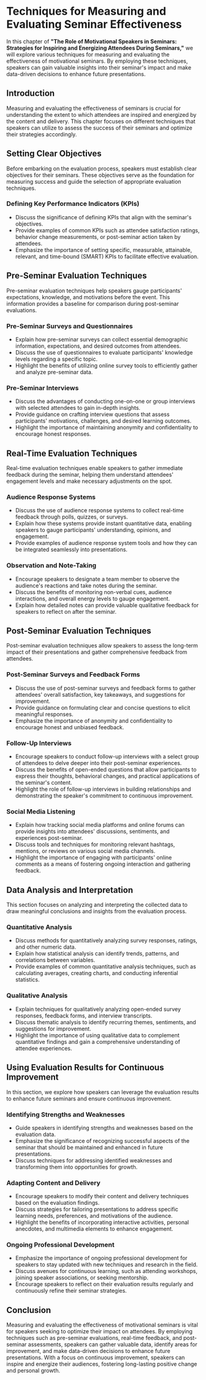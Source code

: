 Techniques for Measuring and Evaluating Seminar Effectiveness
======================================================================

In this chapter of **"The Role of Motivational Speakers in Seminars: Strategies for Inspiring and Energizing Attendees During Seminars,"** we will explore various techniques for measuring and evaluating the effectiveness of motivational seminars. By employing these techniques, speakers can gain valuable insights into their seminar's impact and make data-driven decisions to enhance future presentations.

Introduction
------------

Measuring and evaluating the effectiveness of seminars is crucial for understanding the extent to which attendees are inspired and energized by the content and delivery. This chapter focuses on different techniques that speakers can utilize to assess the success of their seminars and optimize their strategies accordingly.

Setting Clear Objectives
------------------------

Before embarking on the evaluation process, speakers must establish clear objectives for their seminars. These objectives serve as the foundation for measuring success and guide the selection of appropriate evaluation techniques.

### Defining Key Performance Indicators (KPIs)

* Discuss the significance of defining KPIs that align with the seminar's objectives.
* Provide examples of common KPIs such as attendee satisfaction ratings, behavior change measurements, or post-seminar action taken by attendees.
* Emphasize the importance of setting specific, measurable, attainable, relevant, and time-bound (SMART) KPIs to facilitate effective evaluation.

Pre-Seminar Evaluation Techniques
---------------------------------

Pre-seminar evaluation techniques help speakers gauge participants' expectations, knowledge, and motivations before the event. This information provides a baseline for comparison during post-seminar evaluations.

### Pre-Seminar Surveys and Questionnaires

* Explain how pre-seminar surveys can collect essential demographic information, expectations, and desired outcomes from attendees.
* Discuss the use of questionnaires to evaluate participants' knowledge levels regarding a specific topic.
* Highlight the benefits of utilizing online survey tools to efficiently gather and analyze pre-seminar data.

### Pre-Seminar Interviews

* Discuss the advantages of conducting one-on-one or group interviews with selected attendees to gain in-depth insights.
* Provide guidance on crafting interview questions that assess participants' motivations, challenges, and desired learning outcomes.
* Highlight the importance of maintaining anonymity and confidentiality to encourage honest responses.

Real-Time Evaluation Techniques
-------------------------------

Real-time evaluation techniques enable speakers to gather immediate feedback during the seminar, helping them understand attendees' engagement levels and make necessary adjustments on the spot.

### Audience Response Systems

* Discuss the use of audience response systems to collect real-time feedback through polls, quizzes, or surveys.
* Explain how these systems provide instant quantitative data, enabling speakers to gauge participants' understanding, opinions, and engagement.
* Provide examples of audience response system tools and how they can be integrated seamlessly into presentations.

### Observation and Note-Taking

* Encourage speakers to designate a team member to observe the audience's reactions and take notes during the seminar.
* Discuss the benefits of monitoring non-verbal cues, audience interactions, and overall energy levels to gauge engagement.
* Explain how detailed notes can provide valuable qualitative feedback for speakers to reflect on after the seminar.

Post-Seminar Evaluation Techniques
----------------------------------

Post-seminar evaluation techniques allow speakers to assess the long-term impact of their presentations and gather comprehensive feedback from attendees.

### Post-Seminar Surveys and Feedback Forms

* Discuss the use of post-seminar surveys and feedback forms to gather attendees' overall satisfaction, key takeaways, and suggestions for improvement.
* Provide guidance on formulating clear and concise questions to elicit meaningful responses.
* Emphasize the importance of anonymity and confidentiality to encourage honest and unbiased feedback.

### Follow-Up Interviews

* Encourage speakers to conduct follow-up interviews with a select group of attendees to delve deeper into their post-seminar experiences.
* Discuss the benefits of open-ended questions that allow participants to express their thoughts, behavioral changes, and practical applications of the seminar's content.
* Highlight the role of follow-up interviews in building relationships and demonstrating the speaker's commitment to continuous improvement.

### Social Media Listening

* Explain how tracking social media platforms and online forums can provide insights into attendees' discussions, sentiments, and experiences post-seminar.
* Discuss tools and techniques for monitoring relevant hashtags, mentions, or reviews on various social media channels.
* Highlight the importance of engaging with participants' online comments as a means of fostering ongoing interaction and gathering feedback.

Data Analysis and Interpretation
--------------------------------

This section focuses on analyzing and interpreting the collected data to draw meaningful conclusions and insights from the evaluation process.

### Quantitative Analysis

* Discuss methods for quantitatively analyzing survey responses, ratings, and other numeric data.
* Explain how statistical analysis can identify trends, patterns, and correlations between variables.
* Provide examples of common quantitative analysis techniques, such as calculating averages, creating charts, and conducting inferential statistics.

### Qualitative Analysis

* Explain techniques for qualitatively analyzing open-ended survey responses, feedback forms, and interview transcripts.
* Discuss thematic analysis to identify recurring themes, sentiments, and suggestions for improvement.
* Highlight the importance of using qualitative data to complement quantitative findings and gain a comprehensive understanding of attendee experiences.

Using Evaluation Results for Continuous Improvement
---------------------------------------------------

In this section, we explore how speakers can leverage the evaluation results to enhance future seminars and ensure continuous improvement.

### Identifying Strengths and Weaknesses

* Guide speakers in identifying strengths and weaknesses based on the evaluation data.
* Emphasize the significance of recognizing successful aspects of the seminar that should be maintained and enhanced in future presentations.
* Discuss techniques for addressing identified weaknesses and transforming them into opportunities for growth.

### Adapting Content and Delivery

* Encourage speakers to modify their content and delivery techniques based on the evaluation findings.
* Discuss strategies for tailoring presentations to address specific learning needs, preferences, and motivations of the audience.
* Highlight the benefits of incorporating interactive activities, personal anecdotes, and multimedia elements to enhance engagement.

### Ongoing Professional Development

* Emphasize the importance of ongoing professional development for speakers to stay updated with new techniques and research in the field.
* Discuss avenues for continuous learning, such as attending workshops, joining speaker associations, or seeking mentorship.
* Encourage speakers to reflect on their evaluation results regularly and continuously refine their seminar strategies.

Conclusion
----------

Measuring and evaluating the effectiveness of motivational seminars is vital for speakers seeking to optimize their impact on attendees. By employing techniques such as pre-seminar evaluations, real-time feedback, and post-seminar assessments, speakers can gather valuable data, identify areas for improvement, and make data-driven decisions to enhance future presentations. With a focus on continuous improvement, speakers can inspire and energize their audiences, fostering long-lasting positive change and personal growth.
